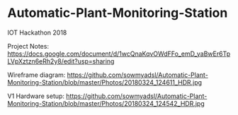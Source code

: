 # Automatic-Plant-Monitoring-Station
IOT Hackathon 2018 

Project Notes:
https://docs.google.com/document/d/1wcQnaKqvOWdFFo_emD_yaBwEr6TpLVpXztzn6eRh2y8/edit?usp=sharing

Wireframe diagram:
https://github.com/sowmyadsl/Automatic-Plant-Monitoring-Station/blob/master/Photos/20180324_124611_HDR.jpg

V1 Hardware setup: 
https://github.com/sowmyadsl/Automatic-Plant-Monitoring-Station/blob/master/Photos/20180324_124542_HDR.jpg
